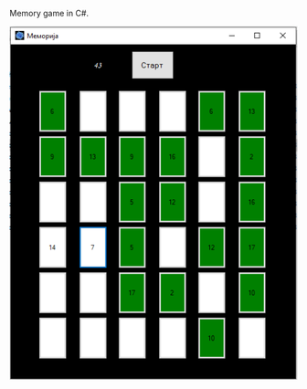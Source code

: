Memory game in C#.

![E-commerce screenshot](https://raw.githubusercontent.com/dminovski0/Visual-programming-memory-game/master/Memory%20game%20screenshot.png)
